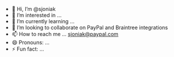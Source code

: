 - 👋 Hi, I’m @sjoniak
- 👀 I’m interested in ...
- 🌱 I’m currently learning ...
- 💞️ I’m looking to collaborate on PayPal and Braintree integrations
- 📫 How to reach me ... sjoniak@paypal.com
- 😄 Pronouns: ...
- ⚡ Fun fact: ...

<!---
sjoniak/sjoniak is a ✨ special ✨ repository because its `README.md` (this file) appears on your GitHub profile.
You can click the Preview link to take a look at your changes.
--->
